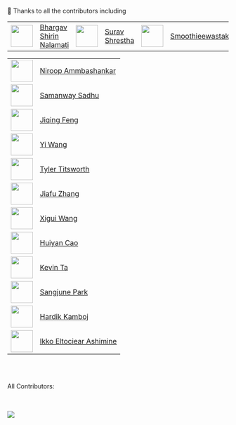 :hammer: Thanks to all the contributors including
<table>
  <tr>
    <td> <img src="https://avatars.githubusercontent.com/u/106674601"   width = 50px height = 50px > </td> 
    <td><a href="https://github.com/bhargavshirin">Bhargav Shirin Nalamati</a></td>
    <td> <img src="https://avatars.githubusercontent.com/u/148626286"   width = 50px height = 50px > </td>
    <td><a href="https://github.com/shresthasurav)">Surav Shrestha</a></td>
    <td> <img src="https://avatars.githubusercontent.com/u/86610201"   width = 50px height = 50px > </td>
    <td><a href="https://github.com/Smoothieewastaken">Smoothieewastaken</a></td>
    <td> <img src="https://avatars.githubusercontent.com/u/19263306"   width = 50px height = 50px > </td>
    <td><a href="https://github.com/jmamou">Jonathan Mamou</a></td>



  </tr>
</table>

<table>
  <tr>
    <td> <img src="https://avatars.githubusercontent.com/u/38869685"   width = 50px height = 50px > </td>
    <td><a href="https://github.com/nammbash">Niroop Ammbashankar</a></td>
   </tr>
  <tr>
    <td> <img src="https://avatars.githubusercontent.com/u/24360328"   width = 50px height = 50px > </td>
    <td><a href="https://github.com/SamanwaySadhu">Samanway Sadhu</a></td>
   </tr>

  <tr>
    <td> <img src="https://avatars.githubusercontent.com/u/107918818"   width = 50px height = 50px > </td>
    <td><a href="https://github.com/jiqing-feng">Jiqing Feng</a></td>
   </tr>
  <tr>
    <td> <img src="https://avatars.githubusercontent.com/u/36058628"   width = 50px height = 50px > </td>
    <td><a href="https://github.com/sywangyi">Yi Wang</a></td>
   </tr>

  <tr>
    <td> <img src="https://avatars.githubusercontent.com/u/43555799"   width = 50px height = 50px > </td>
    <td><a href="https://github.com/tylertitsworth">Tyler Titsworth</a></td>
   </tr>

  <tr>
    <td> <img src="https://avatars.githubusercontent.com/u/40050405"   width = 50px height = 50px > </td>
    <td><a href="https://github.com/jiafuzha">Jiafu Zhang</a></td>
   </tr>

  <tr>
    <td> <img src="https://avatars.githubusercontent.com/u/111278656"   width = 50px height = 50px > </td>
    <td><a href="https://github.com/xiguiw">Xigui Wang</a></td>
   </tr>

  <tr>
    <td> <img src="https://avatars.githubusercontent.com/u/88080182"   width = 50px height = 50px > </td>
    <td><a href="https://github.com/huiyan2021">Huiyan Cao</a></td>
   </tr>

  <tr>
    <td> <img src="https://avatars.githubusercontent.com/u/116312994"   width = 50px height = 50px > </td>
    <td><a href="https://github.com/kta-intel">Kevin Ta</a></td>
   </tr>

  <tr>
    <td> <img src="https://avatars.githubusercontent.com/u/60810276"   width = 50px height = 50px > </td>
    <td><a href="https://github.com/JJukE">Sangjune Park</a></td>
   </tr>

  <tr>
    <td> <img src="https://avatars.githubusercontent.com/u/53142482"   width = 50px height = 50px > </td>
    <td><a href="https://github.com/JJukE">Hardik Kamboj</a></td>
   </tr>
  <tr>
    <td> <img src="https://avatars.githubusercontent.com/u/22633385"   width = 50px height = 50px > </td>
    <td><a href="https://github.com/eltociear">Ikko Eltociear Ashimine</a></td>
   </tr>


</table>

<br />
<br />

All Contributors:<br />
<br />
<br />

<a href="https://github.com/intel/intel-extension-for-transformers/graphs/contributors">
  <img src="https://contrib.rocks/image?repo=intel/intel-extension-for-transformers" />
</a>

